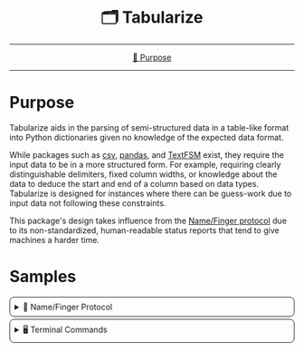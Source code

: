 <!--suppress HtmlDeprecatedAttribute-->
<div align="center">
   <h1>🗂️ Tabularize</h1>
</div>

<hr />

<div align="center">

[💼 Purpose](#purpose)

</div>

<hr />

# Purpose

Tabularize aids in the parsing of semi-structured data in a table-like format into Python dictionaries given no
knowledge of the expected data format.

While packages such as [csv](https://docs.python.org/3/library/csv.html), [pandas](https://pypi.org/project/pandas/),
and [TextFSM](https://pypi.org/project/textfsm/) exist, they require the input data to be in a more structured form. For 
example, requiring clearly distinguishable delimiters, fixed column widths, or knowledge about the data to deduce the 
start and end of a column based on data types. Tabularize is designed for instances where there can be guess-work due to 
input data not following these constraints.

This package's design takes influence from the [Name/Finger protocol](https://datatracker.ietf.org/doc/html/rfc742) due
to its non-standardized, human-readable status reports that tend to give machines a harder time.

# Samples

<details style="border: 1px solid; border-radius: 8px; padding: 8px; margin-top: 4px;">
<summary>📇 Name/Finger Protocol</summary>

Tabularize is particularly useful for parsing the Name/Finger Protocol given that the `fingerd` server implementation is 
unknown due to its lack of standardization. However, if the server implementation is known, consider using a 
regular expression-based solution instead such as [TextFSM](https://pypi.org/project/textfsm/) as the data types can
help indicate the start and end of output.

<details style="border: 1px solid; border-radius: 8px; padding: 8px; margin-top: 4px;">
<summary>🐧 Debian fingerd</summary>

```terminaloutput
Login     Name       Tty      Idle  Login Time   Office     Office Phone
alfred              *pts/0      1d  Oct 06 19:56 (192.168.1.1)
bert                 pts/1      2d  Oct 06 12:34 (:pts/0:S.0)
chase                pts/2      3d  Oct 06 05:43 (:pts/0:S.1)
```

```json
[
  {"Login": "alfred", "Tty": "*pts/0", "Idle": "1d", "Login Time": "Oct 06 19:56", "Office": "(192.168.1.1)"},
  {"Login": "bert", "Tty": "pts/1", "Idle": "2d", "Login Time": "Oct 06 12:34", "Office": "(:pts/0:S.0)"},
  {"Login": "chase", "Tty": "pts/2", "Idle": "3d", "Login Time": "Oct 06 05:43", "Office": "(:pts/0:S.1)"}
]
```

</details>

<details style="border: 1px solid; border-radius: 8px; padding: 8px; margin-top: 4px;">
<summary>📡 Cisco fingerd</summary>

```terminaloutput
    Line       User       Host(s)              Idle       Location
   1 vty 0                idle                 00:00:00 
```

```json
[
  {"Line": "1 vty 0", "Host(s)": "idle", "Idle": "00:00:00"}
]
```

</details>

</details>

<details style="border: 1px solid; border-radius: 8px; padding: 8px; margin-top: 4px;">
<summary>🖥️ Terminal Commands</summary>

<details style="border: 1px solid; border-radius: 8px; padding: 8px; margin-top: 4px;">
<summary>📋 w</summary>

The `w` command would typically include uptime information, which Tabularize does not know how to interpret. As a 
result, this example excludes it. While this is included as an example, it may be better implemented through other 
means such as [TextFSM](https://pypi.org/project/textfsm/) or using regular expressions since it is consistent.

```terminaloutput
USER TTY      FROM    LOGIN@  IDLE WHAT
dave console  -      Sun20   23:26 -
eric s005     -      14:20       - w
```

```json
[
  {"USER": "dave", "TTY": "console", "FROM": "-", "LOGIN@": "Sun20", "IDLE": "23:26", "WHAT": "-"},
  {"USER": "eric", "TTY": "s005", "FROM": "-", "LOGIN@": "14:20", "IDLE": "-", "WHAT": "w"}
]
```

</details>

</details>